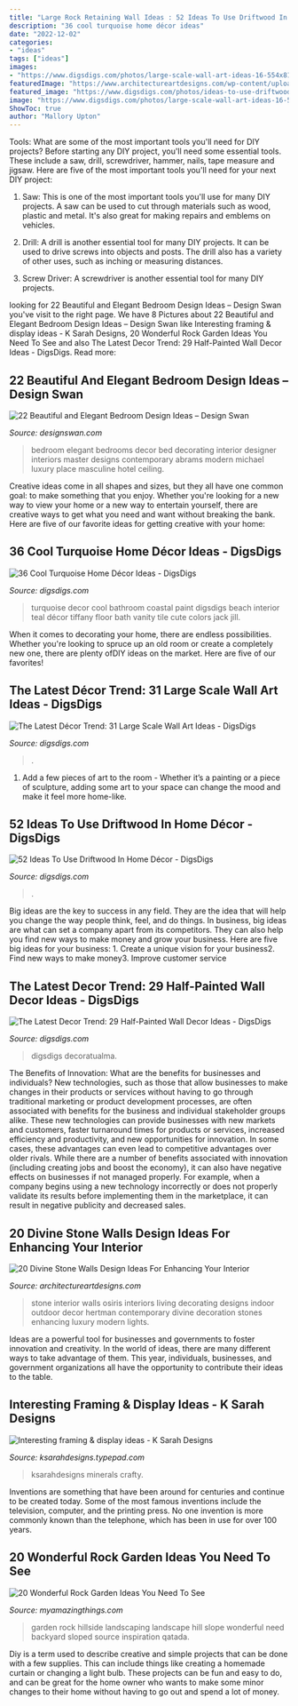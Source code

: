 ```yaml
---
title: "Large Rock Retaining Wall Ideas : 52 Ideas To Use Driftwood In Home Décor"
description: "36 cool turquoise home décor ideas"
date: "2022-12-02"
categories:
- "ideas"
tags: ["ideas"]
images:
- "https://www.digsdigs.com/photos/large-scale-wall-art-ideas-16-554x818.jpg"
featuredImage: "https://www.architectureartdesigns.com/wp-content/uploads/2014/02/550.jpg"
featured_image: "https://www.digsdigs.com/photos/ideas-to-use-driftwood-in-home-decor-44-554x948.jpg"
image: "https://www.digsdigs.com/photos/large-scale-wall-art-ideas-16-554x818.jpg"
ShowToc: true
author: "Mallory Upton"
---
```



Tools: What are some of the most important tools you'll need for DIY projects?
Before starting any DIY project, you'll need some essential tools. These include a saw, drill, screwdriver, hammer, nails, tape measure and jigsaw. Here are five of the most important tools you'll need for your next DIY project: 
1) Saw: This is one of the most important tools you'll use for many DIY projects. A saw can be used to cut through materials such as wood, plastic and metal. It's also great for making repairs and emblems on vehicles. 

2) Drill: A drill is another essential tool for many DIY projects. It can be used to drive screws into objects and posts. The drill also has a variety of other uses, such as inching or measuring distances. 

3) Screw Driver: A screwdriver is another essential tool for many DIY projects.

	

		
looking for 22 Beautiful and Elegant Bedroom Design Ideas – Design Swan you've visit to the right page. We have 8 Pictures about 22 Beautiful and Elegant Bedroom Design Ideas – Design Swan like Interesting framing &amp; display ideas - K Sarah Designs, 20 Wonderful Rock Garden Ideas You Need To See and also The Latest Decor Trend: 29 Half-Painted Wall Decor Ideas - DigsDigs. Read more:
		
    
## 22 Beautiful And Elegant Bedroom Design Ideas – Design Swan

<img loading=lazy src="http://img.designswan.com/2012/11/bedroom/5.jpg" onerror="this.onerror=null;this.src='https://tse1.mm.bing.net/th?id=OIP.QEOpGzmR-VVrslL1WjwglAHaE7&amp;pid=15.1';" alt="22 Beautiful and Elegant Bedroom Design Ideas – Design Swan">

_Source: designswan.com_

>bedroom elegant bedrooms decor bed decorating interior designer interiors master designs contemporary abrams modern michael luxury place masculine hotel ceiling. 

	

Creative ideas come in all shapes and sizes, but they all have one common goal: to make something that you enjoy. Whether you're looking for a new way to view your home or a new way to entertain yourself, there are creative ways to get what you need and want without breaking the bank. Here are five of our favorite ideas for getting creative with your home: 

    
## 36 Cool Turquoise Home Décor Ideas - DigsDigs

<img loading=lazy src="http://www.digsdigs.com/photos/cool-turquoise-home-decor-ideas-7-554x834.jpg" onerror="this.onerror=null;this.src='https://tse2.mm.bing.net/th?id=OIP.S9XFZEy1lEaGUp6ZY4q2JgHaLJ&amp;pid=15.1';" alt="36 Cool Turquoise Home Décor Ideas - DigsDigs">

_Source: digsdigs.com_

>turquoise decor cool bathroom coastal paint digsdigs beach interior teal décor tiffany floor bath vanity tile cute colors jack jill. 

	

When it comes to decorating your home, there are endless possibilities. Whether you're looking to spruce up an old room or create a completely new one, there are plenty ofDIY ideas on the market. Here are five of our favorites!

    
## The Latest Décor Trend: 31 Large Scale Wall Art Ideas - DigsDigs

<img loading=lazy src="https://www.digsdigs.com/photos/large-scale-wall-art-ideas-16-554x818.jpg" onerror="this.onerror=null;this.src='https://tse1.mm.bing.net/th?id=OIP.FHr8tj0ooCoHhkx-ygmIkwHaK7&amp;pid=15.1';" alt="The Latest Décor Trend: 31 Large Scale Wall Art Ideas - DigsDigs">

_Source: digsdigs.com_

>. 

	

1. Add a few pieces of art to the room - Whether it’s a painting or a piece of sculpture, adding some art to your space can change the mood and make it feel more home-like.

    
## 52 Ideas To Use Driftwood In Home Décor - DigsDigs

<img loading=lazy src="https://www.digsdigs.com/photos/ideas-to-use-driftwood-in-home-decor-44-554x948.jpg" onerror="this.onerror=null;this.src='https://tse4.mm.bing.net/th?id=OIP.e-wAlNh2dte8Iwcbqg7wdwHaMr&amp;pid=15.1';" alt="52 Ideas To Use Driftwood In Home Décor - DigsDigs">

_Source: digsdigs.com_

>. 

	

Big ideas are the key to success in any field. They are the idea that will help you change the way people think, feel, and do things. In business, big ideas are what can set a company apart from its competitors. They can also help you find new ways to make money and grow your business. Here are five big ideas for your business: 1. Create a unique vision for your business2. Find new ways to make money3. Improve customer service
    
## The Latest Decor Trend: 29 Half-Painted Wall Decor Ideas - DigsDigs

<img loading=lazy src="https://www.digsdigs.com/photos/half-painted-wall-decor-ideas-22.jpg" onerror="this.onerror=null;this.src='https://tse4.mm.bing.net/th?id=OIP.I5btgJgryyILKw6tQ4yUFAHaJK&amp;pid=15.1';" alt="The Latest Decor Trend: 29 Half-Painted Wall Decor Ideas - DigsDigs">

_Source: digsdigs.com_

>digsdigs decoratualma. 

	

The Benefits of Innovation: What are the benefits for businesses and individuals?
New technologies, such as those that allow businesses to make changes in their products or services without having to go through traditional marketing or product development processes, are often associated with benefits for the business and individual stakeholder groups alike. These new technologies can provide businesses with new markets and customers, faster turnaround times for products or services, increased efficiency and productivity, and new opportunities for innovation. In some cases, these advantages can even lead to competitive advantages over older rivals.
While there are a number of benefits associated with innovation (including creating jobs and boost the economy), it can also have negative effects on businesses if not managed properly. For example, when a company begins using a new technology incorrectly or does not properly validate its results before implementing them in the marketplace, it can result in negative publicity and decreased sales.

    
## 20 Divine Stone Walls Design Ideas For Enhancing Your Interior

<img loading=lazy src="https://www.architectureartdesigns.com/wp-content/uploads/2014/02/550.jpg" onerror="this.onerror=null;this.src='https://tse1.mm.bing.net/th?id=OIP.mKh5-l5afrgESQXNgq2O4wHaE8&amp;pid=15.1';" alt="20 Divine Stone Walls Design Ideas For Enhancing Your Interior">

_Source: architectureartdesigns.com_

>stone interior walls osiris interiors living decorating designs indoor outdoor decor hertman contemporary divine decoration stones enhancing luxury modern lights. 

	

Ideas are a powerful tool for businesses and governments to foster innovation and creativity. In the world of ideas, there are many different ways to take advantage of them. This year, individuals, businesses, and government organizations all have the opportunity to contribute their ideas to the table.

    
## Interesting Framing &amp; Display Ideas - K Sarah Designs

<img loading=lazy src="https://ksarahdesigns.typepad.com/.a/6a015433e2ad49970c0162ffd1177a970d-600wi" onerror="this.onerror=null;this.src='https://tse4.mm.bing.net/th?id=OIP.GFAO9exsLk02PFh7XiR8wAHaLG&amp;pid=15.1';" alt="Interesting framing &amp; display ideas - K Sarah Designs">

_Source: ksarahdesigns.typepad.com_

>ksarahdesigns minerals crafty. 

	

Inventions are something that have been around for centuries and continue to be created today. Some of the most famous inventions include the television, computer, and the printing press. No one invention is more commonly known than the telephone, which has been in use for over 100 years.

    
## 20 Wonderful Rock Garden Ideas You Need To See

<img loading=lazy src="http://myamazingthings.com/wp-content/uploads/2017/02/small-rock-garden-ideas-962-hillside-rock-garden-ideas-588-x-441.jpg" onerror="this.onerror=null;this.src='https://tse3.mm.bing.net/th?id=OIP.2FsHHnA1J6p4cUBgdRXcjAHaFj&amp;pid=15.1';" alt="20 Wonderful Rock Garden Ideas You Need To See">

_Source: myamazingthings.com_

>garden rock hillside landscaping landscape hill slope wonderful need backyard sloped source inspiration qatada. 

	

Diy is a term used to describe creative and simple projects that can be done with a few supplies. This can include things like creating a homemade curtain or changing a light bulb. These projects can be fun and easy to do, and can be great for the home owner who wants to make some minor changes to their home without having to go out and spend a lot of money.

